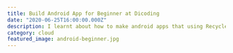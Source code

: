 ```yaml
---
title: Build Android App for Beginner at Dicoding
date: "2020-06-25T16:00:00.000Z"
description: I learnt about how to make android apps that using RecyclerView.
category: cloud
featured_image: android-beginner.jpg
---
```

